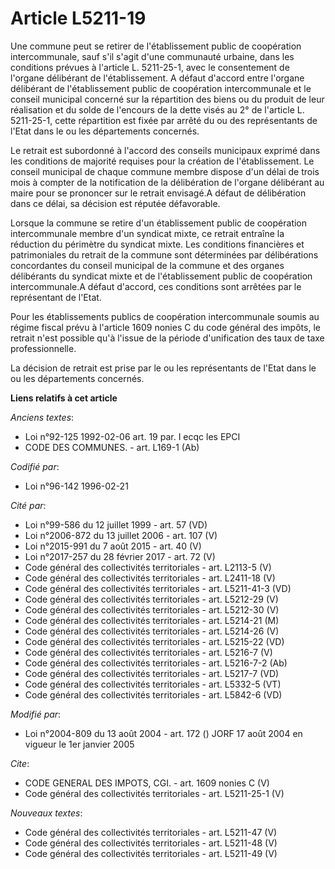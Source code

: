# Article L5211-19

Une commune peut se retirer de l'établissement public de coopération intercommunale, sauf s'il s'agit d'une communauté
urbaine, dans les conditions prévues à l'article L. 5211-25-1, avec le consentement de l'organe délibérant de
l'établissement. A défaut d'accord entre l'organe délibérant de l'établissement public de coopération intercommunale et le
conseil municipal concerné sur la répartition des biens ou du produit de leur réalisation et du solde de l'encours de la
dette visés au 2° de l'article L. 5211-25-1, cette répartition est fixée par arrêté du ou des représentants de l'Etat dans le
ou les départements concernés. 

Le retrait est subordonné à l'accord des conseils municipaux exprimé dans les conditions de majorité requises pour la
création de l'établissement. Le conseil municipal de chaque commune membre dispose d'un délai de trois mois à compter de la
notification de la délibération de l'organe délibérant au maire pour se prononcer sur le retrait envisagé.A défaut de
délibération dans ce délai, sa décision est réputée défavorable. 

Lorsque la commune se retire d'un établissement public de coopération intercommunale membre d'un syndicat mixte, ce retrait
entraîne la réduction du périmètre du syndicat mixte. Les conditions financières et patrimoniales du retrait de la commune
sont déterminées par délibérations concordantes du conseil municipal de la commune et des organes délibérants du syndicat
mixte et de l'établissement public de coopération intercommunale.A défaut d'accord, ces conditions sont arrêtées par le
représentant de l'Etat. 

Pour les établissements publics de coopération intercommunale soumis au régime fiscal prévu à l'article 1609 nonies C du code
général des impôts, le retrait n'est possible qu'à l'issue de la période d'unification des taux de taxe professionnelle. 

La décision de retrait est prise par le ou les représentants de l'Etat dans le ou les départements concernés.

**Liens relatifs à cet article**

_Anciens textes_:

  - Loi n°92-125 1992-02-06 art. 19 par. I ecqc les EPCI
  - CODE DES COMMUNES. - art. L169-1 (Ab)

_Codifié par_:

  - Loi n°96-142 1996-02-21

_Cité par_:

  - Loi n°99-586 du 12 juillet 1999 - art. 57 (VD)
  - Loi n°2006-872 du 13 juillet 2006 - art. 107 (V)
  - Loi n°2015-991 du 7 août 2015 - art. 40 (V)
  - Loi n°2017-257 du 28 février 2017 - art. 72 (V)
  - Code général des collectivités territoriales - art. L2113-5 (V)
  - Code général des collectivités territoriales - art. L2411-18 (V)
  - Code général des collectivités territoriales - art. L5211-41-3 (VD)
  - Code général des collectivités territoriales - art. L5212-29 (V)
  - Code général des collectivités territoriales - art. L5212-30 (V)
  - Code général des collectivités territoriales - art. L5214-21 (M)
  - Code général des collectivités territoriales - art. L5214-26 (V)
  - Code général des collectivités territoriales - art. L5215-22 (VD)
  - Code général des collectivités territoriales - art. L5216-7 (V)
  - Code général des collectivités territoriales - art. L5216-7-2 (Ab)
  - Code général des collectivités territoriales - art. L5217-7 (VD)
  - Code général des collectivités territoriales - art. L5332-5 (VT)
  - Code général des collectivités territoriales - art. L5842-6 (VD)

_Modifié par_:

  - Loi n°2004-809 du 13 août 2004 - art. 172 () JORF 17 août 2004 en vigueur le 1er janvier 2005

_Cite_:

  - CODE GENERAL DES IMPOTS, CGI. - art. 1609 nonies C (V)
  - Code général des collectivités territoriales - art. L5211-25-1 (V)

_Nouveaux textes_:

  - Code général des collectivités territoriales - art. L5211-47 (V)
  - Code général des collectivités territoriales - art. L5211-48 (V)
  - Code général des collectivités territoriales - art. L5211-49 (V)
